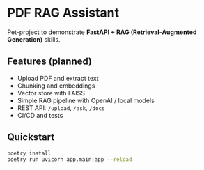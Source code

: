 # PDF RAG Assistant

Pet-project to demonstrate **FastAPI + RAG (Retrieval-Augmented Generation)** skills.  

## Features (planned)
- Upload PDF and extract text
- Chunking and embeddings
- Vector store with FAISS
- Simple RAG pipeline with OpenAI / local models
- REST API: `/upload`, `/ask`, `/docs`
- CI/CD and tests

## Quickstart
```bash
poetry install
poetry run uvicorn app.main:app --reload
